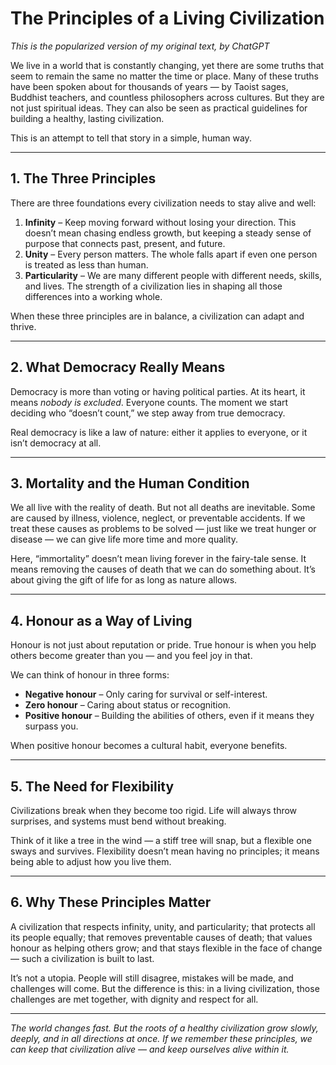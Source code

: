 # The Principles of a Living Civilization

*This is the popularized version of my original text, by ChatGPT*

We live in a world that is constantly changing, yet there are some truths that seem to remain the same no matter the time or place. Many of these truths have been spoken about for thousands of years — by Taoist sages, Buddhist teachers, and countless philosophers across cultures. But they are not just spiritual ideas. They can also be seen as practical guidelines for building a healthy, lasting civilization.

This is an attempt to tell that story in a simple, human way.

---

## 1. The Three Principles
There are three foundations every civilization needs to stay alive and well:

1. **Infinity** – Keep moving forward without losing your direction. This doesn’t mean chasing endless growth, but keeping a steady sense of purpose that connects past, present, and future.
2. **Unity** – Every person matters. The whole falls apart if even one person is treated as less than human.
3. **Particularity** – We are many different people with different needs, skills, and lives. The strength of a civilization lies in shaping all those differences into a working whole.

When these three principles are in balance, a civilization can adapt and thrive.

---

## 2. What Democracy Really Means
Democracy is more than voting or having political parties. At its heart, it means *nobody is excluded*. Everyone counts. The moment we start deciding who “doesn’t count,” we step away from true democracy.

Real democracy is like a law of nature: either it applies to everyone, or it isn’t democracy at all.

---

## 3. Mortality and the Human Condition
We all live with the reality of death. But not all deaths are inevitable. Some are caused by illness, violence, neglect, or preventable accidents. If we treat these causes as problems to be solved — just like we treat hunger or disease — we can give life more time and more quality.

Here, “immortality” doesn’t mean living forever in the fairy-tale sense. It means removing the causes of death that we can do something about. It’s about giving the gift of life for as long as nature allows.

---

## 4. Honour as a Way of Living
Honour is not just about reputation or pride. True honour is when you help others become greater than you — and you feel joy in that.  

We can think of honour in three forms:
- **Negative honour** – Only caring for survival or self-interest.
- **Zero honour** – Caring about status or recognition.
- **Positive honour** – Building the abilities of others, even if it means they surpass you.

When positive honour becomes a cultural habit, everyone benefits.

---

## 5. The Need for Flexibility
Civilizations break when they become too rigid. Life will always throw surprises, and systems must bend without breaking.

Think of it like a tree in the wind — a stiff tree will snap, but a flexible one sways and survives. Flexibility doesn’t mean having no principles; it means being able to adjust how you live them.

---

## 6. Why These Principles Matter
A civilization that respects infinity, unity, and particularity; that protects all its people equally; that removes preventable causes of death; that values honour as helping others grow; and that stays flexible in the face of change — such a civilization is built to last.

It’s not a utopia. People will still disagree, mistakes will be made, and challenges will come. But the difference is this: in a living civilization, those challenges are met together, with dignity and respect for all.

---

*The world changes fast. But the roots of a healthy civilization grow slowly, deeply, and in all directions at once. If we remember these principles, we can keep that civilization alive — and keep ourselves alive within it.*
